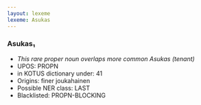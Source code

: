 ```yaml
---
layout: lexeme
lexeme: Asukas
---
```


###  Asukas₁

* _This rare proper noun overlaps more common *Asukas* (tenant)_
* UPOS:  PROPN
* in KOTUS dictionary under:  41
* Origins: finer joukahainen 
* Possible NER class:  LAST
* Blacklisted:  PROPN-BLOCKING

